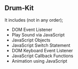 ## Drum-Kit


It includes (not in any order);

- DOM Event Listener
- Play Sound via JavaScript
- JavaScript Objects
- JavaScript Switch Statement
- DOM Keyboard Event Listener
- JavaScript Callback Functions
- Animation using JavaScript
